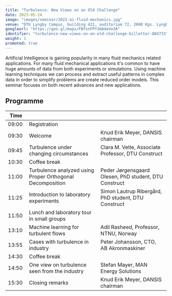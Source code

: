 ```yaml
---
title: "Turbulence: New Views on an Old Challenge"
date: 2023-05-24
image: "images/seminar/2022-ai-fluid-mechanics.jpg"
venue: "DTU Lyngby Campus, building 421, auditorium 72, 2800 Kgs. Lyngby"
googleurl: "https://goo.gl/maps/FBfsnFPY1HA4eVo3A"
identifier: "turbulence-new-views-on-an-old-challenge-billetter-804733"
weight: 1
promoted: true
---
```


Artificial Intelligence is gaining popularity in many fluid mechanics related applications. For many fluid mechanical applications it's common to have huge amounts of data from both experiments or simulations. Using machine learning techniques we can process and extract useful patterns in complex data in order to simplify problems are create reduced order models. This seminar focuses on both recent advances and new applications.

## Programme

| Time  |             |             |
| ----- | ----------- | ----------- |
| 09:00 | Registration|             |
| 09:30 | Welcome     | Knud Erik Meyer, DANSIS chairman |
| 09:45 | Turbulence under changing circumstances | Clara M. Velte, Associate Professor, DTU Construct |
| 10:30 | Coffee break | |
| 11:00 | Turbulence analyzed using Proper Orthogonal Decomposition | Peder Jørgensgaard Olesen, PhD student, DTU Construct |
| 11:25 | Introduction to laboratory experiments | Simon Lautrup Ribergård, PhD student, DTU Construct |
| 11:50 | Lunch and laboratory tour in small groups | |
| 13:10 | Machine learning for turbulent flows | Adil Rasheed, Professor, NTNU, Norway |
| 13:55 | Cases with turbulence in industry | Peter Johansson, CTO, AB Akronmaskiner |
| 14:30 | Coffee break | |
| 14:50 | One view on turbulence seen from the industry | Stefan Mayer, MAN Energy Solutions |
| 15:30 | Closing remarks | Knud Erik Meyer, DANSIS chairman |